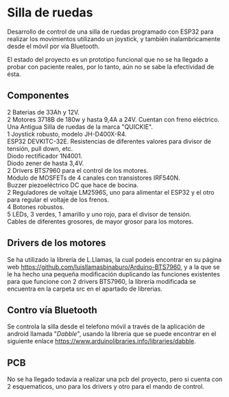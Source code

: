 # **Silla de ruedas**


Desarrollo de control de una silla de ruedas programado con ESP32 para realizar los movimientos utilizando un joystick, y también inalambricamente desde el móvil por vía Bluetooth.

El estado del proyecto es un prototipo funcional que no se ha llegado a probar con paciente reales, por lo tanto, aún no se sabe la efectividad de ésta.


## **Componentes**

2 Baterias de 33Ah y 12V.   
2 Motores 3718B de 180w y hasta 9,4A a 24V. Cuentan con freno eléctrico.  
Una Antigua Silla de ruedas de la marca "QUICKIE".  
1 Joystick robusto, modelo JH-D400X-R4.  
ESP32 DEVKITC-32E.
Resistencias de diferentes valores para divisor de tensión, pull down, etc.  
Diodo rectificador 1N4001.  
Diodo zener de hasta 3,4V.  
2 Drivers BTS7960 para el control de los motores.  
Módulo de MOSFETs de 4 canales con transistores IRF540N.  
Buzzer piezoeléctrico DC que hace de bocina.  
2 Reguladores de voltaje LM2596S, uno para alimentar el ESP32 y el otro para regular el voltaje de los frenos.  
4 Botones robustos.  
5 LEDs, 3 verdes, 1 amarillo y uno rojo, para el divisor de tensión.  
Cables de diferentes grosores, de mayor grosor para los motores.  


## **Drivers de los motores**

Se ha utilizado la librería de L.Llamas, la cual podeis encontrar en su página web https://github.com/luisllamasbinaburo/Arduino-BTS7960, y a la que se le ha hecho una pequeña modificación duplicando las funciones existentes para que funcione con 2 drivers BTS7960, la librería modificada se encuentra en la carpeta src en el apartado de librerias.


## **Contro vía Bluetooth**

Se controla la silla desde el telefono móvil a través de la aplicación de android llamada "*Dabble*", usando la libreria que se puede encontrar en el siguiente enlace https://www.arduinolibraries.info/libraries/dabble.

## **PCB**

No se ha llegado todavía a realizar una pcb del proyecto, pero si cuenta con 2 esquematicos, uno para los drivers y otro para el mando de control.

